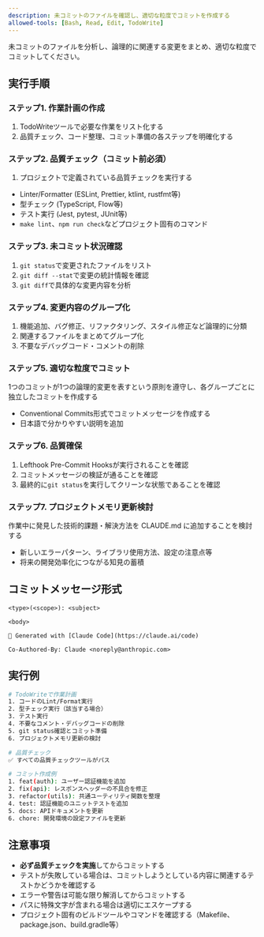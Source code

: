 ```yaml
---
description: 未コミットのファイルを確認し、適切な粒度でコミットを作成する
allowed-tools: [Bash, Read, Edit, TodoWrite]
---
```


未コミットのファイルを分析し、論理的に関連する変更をまとめ、適切な粒度でコミットしてください。

## 実行手順

### ステップ1. **作業計画の作成**
1. TodoWriteツールで必要な作業をリスト化する
2. 品質チェック、コード整理、コミット準備の各ステップを明確化する

### ステップ2. **品質チェック（コミット前必須）**
1. プロジェクトで定義されている品質チェックを実行する
  - Linter/Formatter (ESLint, Prettier, ktlint, rustfmt等)
  - 型チェック (TypeScript, Flow等)
  - テスト実行 (Jest, pytest, JUnit等)
  - `make lint`、`npm run check`などプロジェクト固有のコマンド

### ステップ3. **未コミット状況確認**
1. `git status`で変更されたファイルをリスト
2. `git diff --stat`で変更の統計情報を確認
3. `git diff`で具体的な変更内容を分析

### ステップ4. **変更内容のグループ化**
1. 機能追加、バグ修正、リファクタリング、スタイル修正など論理的に分類
2. 関連するファイルをまとめてグループ化
3. 不要なデバッグコード・コメントの削除

### ステップ5. **適切な粒度でコミット**
1つのコミットが1つの論理的変更を表すという原則を遵守し、各グループごとに独立したコミットを作成する

- Conventional Commits形式でコミットメッセージを作成する
- 日本語で分かりやすい説明を追加

### ステップ6. **品質確保**
1. Lefthook Pre-Commit Hooksが実行されることを確認
2. コミットメッセージの検証が通ることを確認
3. 最終的に`git status`を実行してクリーンな状態であることを確認

### ステップ7. **プロジェクトメモリ更新検討**
作業中に発見した技術的課題・解決方法を CLAUDE.md に追加することを検討する

- 新しいエラーパターン、ライブラリ使用方法、設定の注意点等
- 将来の開発効率化につながる知見の蓄積

## コミットメッセージ形式

```
<type>(<scope>): <subject>

<body>

🤖 Generated with [Claude Code](https://claude.ai/code)

Co-Authored-By: Claude <noreply@anthropic.com>
```

## 実行例

```bash
# TodoWriteで作業計画
1. コードのLint/Format実行
2. 型チェック実行（該当する場合）
3. テスト実行
4. 不要なコメント・デバッグコードの削除
5. git status確認とコミット準備
6. プロジェクトメモリ更新の検討

# 品質チェック
✅ すべての品質チェックツールがパス

# コミット作成例
1. feat(auth): ユーザー認証機能を追加
2. fix(api): レスポンスヘッダーの不具合を修正
3. refactor(utils): 共通ユーティリティ関数を整理
4. test: 認証機能のユニットテストを追加
5. docs: APIドキュメントを更新
6. chore: 開発環境の設定ファイルを更新
```

## 注意事項

- **必ず品質チェックを実施**してからコミットする
- テストが失敗している場合は、コミットしようとしている内容に関連するテストかどうかを確認する
- エラーや警告は可能な限り解消してからコミットする
- パスに特殊文字が含まれる場合は適切にエスケープする
- プロジェクト固有のビルドツールやコマンドを確認する（Makefile、package.json、build.gradle等）
